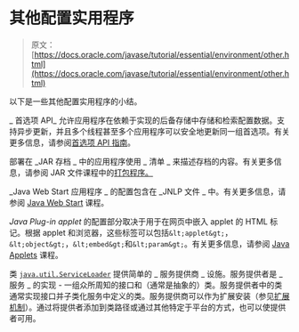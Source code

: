 # 其他配置实用程序

> 原文： [https://docs.oracle.com/javase/tutorial/essential/environment/other.html](https://docs.oracle.com/javase/tutorial/essential/environment/other.html)

以下是一些其他配置实用程序的小结。

_ 首选项 API_ 允许应用程序在依赖于实现的后备存储中存储和检索配置数据。支持异步更新，并且多个线程甚至多个应用程序可以安全地更新同一组首选项。有关更多信息，请参阅[首选项 API 指南](https://docs.oracle.com/javase/8/docs/technotes/guides/preferences/index.html)。

部署在 _JAR 存档 _ 中的应用程序使用 _ 清单 _ 来描述存档的内容。有关更多信息，请参阅 JAR 文件课程中的[打包程序。](../../deployment/jar/index.html)

_Java Web Start 应用程序 _ 的配置包含在 _JNLP 文件 _ 中。有关更多信息，请参阅 [Java Web Start](../../deployment/webstart/index.html) 课程。

_Java Plug-in applet_ 的配置部分取决于用于在网页中嵌入 applet 的 HTML 标记。根据 applet 和浏览器，这些标签可以包括`&lt;applet&gt;`，`&lt;object&gt;`，`&lt;embed&gt;`和`&lt;param&gt;`。有关更多信息，请参阅 [Java Applets](../../deployment/applet/index.html) 课程。

类 [`java.util.ServiceLoader`](https://docs.oracle.com/javase/8/docs/api/java/util/ServiceLoader.html) 提供简单的 _ 服务提供商 _ 设施。服务提供者是 _ 服务 _ 的实现 - 一组众所周知的接口和（通常是抽象的）类。服务提供者中的类通常实现接口并子类化服务中定义的类。服务提供商可以作为扩展安装（参见[扩展机制](../../ext/index.html)）。通过将提供者添加到类路径或通过其他特定于平台的方式，也可以使提供者可用。
